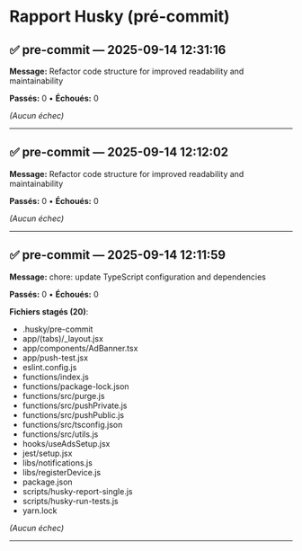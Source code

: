 # Rapport Husky (pré-commit)

## ✅ pre-commit — 2025-09-14 12:31:16
**Message:** Refactor code structure for improved readability and maintainability

**Passés:** 0 • **Échoués:** 0


*(Aucun échec)*

---

## ✅ pre-commit — 2025-09-14 12:12:02
**Message:** Refactor code structure for improved readability and maintainability

**Passés:** 0 • **Échoués:** 0


*(Aucun échec)*

---



## ✅ pre-commit — 2025-09-14 12:11:59
**Message:** chore: update TypeScript configuration and dependencies

**Passés:** 0 • **Échoués:** 0

**Fichiers stagés (20)**:
- .husky/pre-commit
- app/(tabs)/_layout.jsx
- app/components/AdBanner.tsx
- app/push-test.jsx
- eslint.config.js
- functions/index.js
- functions/package-lock.json
- functions/src/purge.js
- functions/src/pushPrivate.js
- functions/src/pushPublic.js
- functions/src/tsconfig.json
- functions/src/utils.js
- hooks/useAdsSetup.jsx
- jest/setup.jsx
- libs/notifications.js
- libs/registerDevice.js
- package.json
- scripts/husky-report-single.js
- scripts/husky-run-tests.js
- yarn.lock

*(Aucun échec)*

---